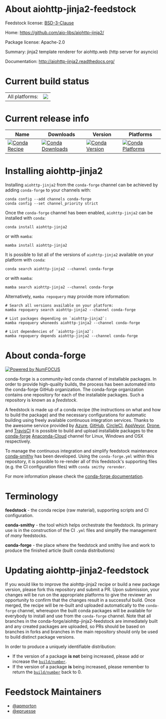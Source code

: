 About aiohttp-jinja2-feedstock
==============================

Feedstock license: [BSD-3-Clause](https://github.com/conda-forge/aiohttp-jinja2-feedstock/blob/main/LICENSE.txt)

Home: https://github.com/aio-libs/aiohttp-jinja2/

Package license: Apache-2.0

Summary: jinja2 template renderer for aiohttp.web (http server for asyncio)

Documentation: http://aiohttp-jinja2.readthedocs.org/

Current build status
====================


<table><tr><td>All platforms:</td>
    <td>
      <a href="https://dev.azure.com/conda-forge/feedstock-builds/_build/latest?definitionId=6945&branchName=main">
        <img src="https://dev.azure.com/conda-forge/feedstock-builds/_apis/build/status/aiohttp-jinja2-feedstock?branchName=main">
      </a>
    </td>
  </tr>
</table>

Current release info
====================

| Name | Downloads | Version | Platforms |
| --- | --- | --- | --- |
| [![Conda Recipe](https://img.shields.io/badge/recipe-aiohttp--jinja2-green.svg)](https://anaconda.org/conda-forge/aiohttp-jinja2) | [![Conda Downloads](https://img.shields.io/conda/dn/conda-forge/aiohttp-jinja2.svg)](https://anaconda.org/conda-forge/aiohttp-jinja2) | [![Conda Version](https://img.shields.io/conda/vn/conda-forge/aiohttp-jinja2.svg)](https://anaconda.org/conda-forge/aiohttp-jinja2) | [![Conda Platforms](https://img.shields.io/conda/pn/conda-forge/aiohttp-jinja2.svg)](https://anaconda.org/conda-forge/aiohttp-jinja2) |

Installing aiohttp-jinja2
=========================

Installing `aiohttp-jinja2` from the `conda-forge` channel can be achieved by adding `conda-forge` to your channels with:

```
conda config --add channels conda-forge
conda config --set channel_priority strict
```

Once the `conda-forge` channel has been enabled, `aiohttp-jinja2` can be installed with `conda`:

```
conda install aiohttp-jinja2
```

or with `mamba`:

```
mamba install aiohttp-jinja2
```

It is possible to list all of the versions of `aiohttp-jinja2` available on your platform with `conda`:

```
conda search aiohttp-jinja2 --channel conda-forge
```

or with `mamba`:

```
mamba search aiohttp-jinja2 --channel conda-forge
```

Alternatively, `mamba repoquery` may provide more information:

```
# Search all versions available on your platform:
mamba repoquery search aiohttp-jinja2 --channel conda-forge

# List packages depending on `aiohttp-jinja2`:
mamba repoquery whoneeds aiohttp-jinja2 --channel conda-forge

# List dependencies of `aiohttp-jinja2`:
mamba repoquery depends aiohttp-jinja2 --channel conda-forge
```


About conda-forge
=================

[![Powered by
NumFOCUS](https://img.shields.io/badge/powered%20by-NumFOCUS-orange.svg?style=flat&colorA=E1523D&colorB=007D8A)](https://numfocus.org)

conda-forge is a community-led conda channel of installable packages.
In order to provide high-quality builds, the process has been automated into the
conda-forge GitHub organization. The conda-forge organization contains one repository
for each of the installable packages. Such a repository is known as a *feedstock*.

A feedstock is made up of a conda recipe (the instructions on what and how to build
the package) and the necessary configurations for automatic building using freely
available continuous integration services. Thanks to the awesome service provided by
[Azure](https://azure.microsoft.com/en-us/services/devops/), [GitHub](https://github.com/),
[CircleCI](https://circleci.com/), [AppVeyor](https://www.appveyor.com/),
[Drone](https://cloud.drone.io/welcome), and [TravisCI](https://travis-ci.com/)
it is possible to build and upload installable packages to the
[conda-forge](https://anaconda.org/conda-forge) [Anaconda-Cloud](https://anaconda.org/)
channel for Linux, Windows and OSX respectively.

To manage the continuous integration and simplify feedstock maintenance
[conda-smithy](https://github.com/conda-forge/conda-smithy) has been developed.
Using the ``conda-forge.yml`` within this repository, it is possible to re-render all of
this feedstock's supporting files (e.g. the CI configuration files) with ``conda smithy rerender``.

For more information please check the [conda-forge documentation](https://conda-forge.org/docs/).

Terminology
===========

**feedstock** - the conda recipe (raw material), supporting scripts and CI configuration.

**conda-smithy** - the tool which helps orchestrate the feedstock.
                   Its primary use is in the construction of the CI ``.yml`` files
                   and simplify the management of *many* feedstocks.

**conda-forge** - the place where the feedstock and smithy live and work to
                  produce the finished article (built conda distributions)


Updating aiohttp-jinja2-feedstock
=================================

If you would like to improve the aiohttp-jinja2 recipe or build a new
package version, please fork this repository and submit a PR. Upon submission,
your changes will be run on the appropriate platforms to give the reviewer an
opportunity to confirm that the changes result in a successful build. Once
merged, the recipe will be re-built and uploaded automatically to the
`conda-forge` channel, whereupon the built conda packages will be available for
everybody to install and use from the `conda-forge` channel.
Note that all branches in the conda-forge/aiohttp-jinja2-feedstock are
immediately built and any created packages are uploaded, so PRs should be based
on branches in forks and branches in the main repository should only be used to
build distinct package versions.

In order to produce a uniquely identifiable distribution:
 * If the version of a package **is not** being increased, please add or increase
   the [``build/number``](https://docs.conda.io/projects/conda-build/en/latest/resources/define-metadata.html#build-number-and-string).
 * If the version of a package **is** being increased, please remember to return
   the [``build/number``](https://docs.conda.io/projects/conda-build/en/latest/resources/define-metadata.html#build-number-and-string)
   back to 0.

Feedstock Maintainers
=====================

* [@apmorton](https://github.com/apmorton/)
* [@epruesse](https://github.com/epruesse/)

